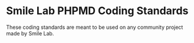 # Smile Lab PHPMD Coding Standards

These coding standards are meant to be used on any community project made by Smile Lab.
